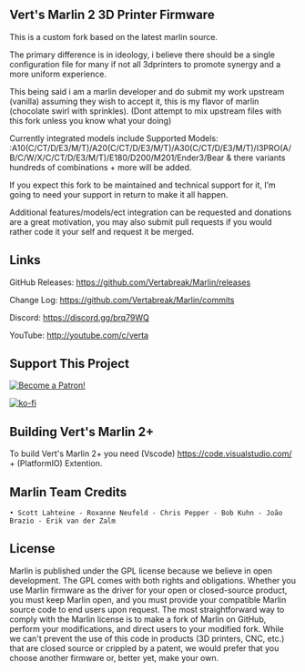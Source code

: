 ## Vert's Marlin 2 3D Printer Firmware

This is a custom fork based on the latest marlin source.

The primary difference is in ideology, i believe there should be a single configuration file for many if not all 3dprinters 
to promote synergy and a more uniform experience.

This being said i am a marlin developer and do submit my work upstream (vanilla) assuming they wish to accept it, this is my flavor of marlin (chocolate swirl with sprinkles). (Dont attempt to mix upstream files with this fork unless you know what your doing)

Currently integrated models include Supported Models: :A10(C/CT/D/E3/M/T)/A20(C/CT/D/E3/M/T)/A30(C/CT/D/E3/M/T)/I3PRO(A/B/C/W/X/C/CT/D/E3/M/T)/E180/D200/M201/Ender3/Bear & there variants hundreds of combinations + more will be added.

If you expect this fork to be maintained and technical support for it, I’m going to need your support in return to make it all happen.

Additional features/models/ect integration can be requested and donations are a great motivation, you may also submit pull requests if you would rather code it your self and request it be merged.

## Links

GitHub Releases: https://github.com/Vertabreak/Marlin/releases

Change Log: https://github.com/Vertabreak/Marlin/commits

Discord: https://discord.gg/brq79WQ

YouTube: http://youtube.com/c/verta

## Support This Project

[![Become a Patron!](https://i.imgur.com/BbE01dL.png)](https://www.patreon.com/vertabreaker)

[![ko-fi](https://www.ko-fi.com/img/githubbutton_sm.svg)](https://ko-fi.com/H2H71KL43)

## Building Vert's Marlin 2+

To build Vert's Marlin 2+ you need (Vscode) https://code.visualstudio.com/ + (PlatformIO) Extention.

## Marlin Team Credits

    • Scott Lahteine - Roxanne Neufeld - Chris Pepper - Bob Kuhn - João Brazio - Erik van der Zalm 
    
## License
Marlin is published under the GPL license because we believe in open development. The GPL comes with both rights and obligations. Whether you use Marlin firmware as the driver for your open or closed-source product, you must keep Marlin open, and you must provide your compatible Marlin source code to end users upon request. The most straightforward way to comply with the Marlin license is to make a fork of Marlin on GitHub, perform your modifications, and direct users to your modified fork. While we can't prevent the use of this code in products (3D printers, CNC, etc.) that are closed source or crippled by a patent, we would prefer that you choose another firmware or, better yet, make your own.
